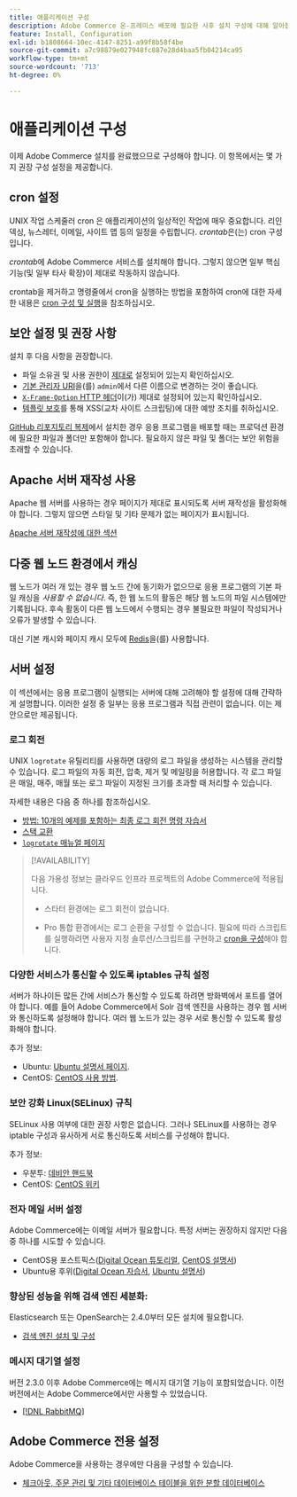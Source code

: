 ```yaml
---
title: 애플리케이션 구성
description: Adobe Commerce 온-프레미스 배포에 필요한 사후 설치 구성에 대해 알아봅니다.
feature: Install, Configuration
exl-id: b1808664-10ec-4147-8251-a99f8b58f4be
source-git-commit: a7c98879e027948fc887e28d4baa5fb04214ca95
workflow-type: tm+mt
source-wordcount: '713'
ht-degree: 0%

---
```


# 애플리케이션 구성

이제 Adobe Commerce 설치를 완료했으므로 구성해야 합니다. 이 항목에서는 몇 가지 권장 구성 설정을 제공합니다.

## cron 설정

UNIX 작업 스케줄러 cron 은 애플리케이션의 일상적인 작업에 매우 중요합니다. 리인덱싱, 뉴스레터, 이메일, 사이트 맵 등의 일정을 수립합니다. *crontab*&#x200B;은(는) cron 구성입니다.

*crontab*&#x200B;에 Adobe Commerce 서비스를 설치해야 합니다. 그렇지 않으면 일부 핵심 기능(및 일부 타사 확장)이 제대로 작동하지 않습니다.

crontab을 제거하고 명령줄에서 cron을 실행하는 방법을 포함하여 cron에 대한 자세한 내용은 [cron 구성 및 실행](../../configuration/cli/configure-cron-jobs.md)을 참조하십시오.

## 보안 설정 및 권장 사항

설치 후 다음 사항을 권장합니다.

* 파일 소유권 및 사용 권한이 [제대로](../prerequisites/file-system/configure-permissions.md) 설정되어 있는지 확인하십시오.
* [기본 관리자 URI](../tutorials/admin-uri.md)을(를) `admin`에서 다른 이름으로 변경하는 것이 좋습니다.
* [`X-Frame-Option` HTTP 헤더](../../configuration/security/xframe-options.md)이(가) 제대로 설정되어 있는지 확인하십시오.
* [템플릿 보호](https://developer.adobe.com/commerce/php/development/security/cross-site-scripting/)를 통해 XSS(교차 사이트 스크립팅)에 대한 예방 조치를 취하십시오.

[GitHub 리포지토리 복제](https://developer.adobe.com/commerce/contributor/guides/install/clone-repository/)에서 설치한 경우 응용 프로그램을 배포할 때는 프로덕션 환경에 필요한 파일과 폴더만 포함해야 합니다. 필요하지 않은 파일 및 폴더는 보안 위험을 초래할 수 있습니다.

## Apache 서버 재작성 사용

Apache 웹 서버를 사용하는 경우 페이지가 제대로 표시되도록 서버 재작성을 활성화해야 합니다. 그렇지 않으면 스타일 및 기타 문제가 없는 페이지가 표시됩니다.

[Apache 서버 재작성에 대한 섹션](../prerequisites/web-server/apache.md#apache-rewrites-and-htaccess)

## 다중 웹 노드 환경에서 캐싱

웹 노드가 여러 개 있는 경우 웹 노드 간에 동기화가 없으므로 응용 프로그램의 기본 파일 캐싱을 *사용할 수 없습니다*. 즉, 한 웹 노드의 활동은 해당 웹 노드의 파일 시스템에만 기록됩니다. 후속 활동이 다른 웹 노드에서 수행되는 경우 불필요한 파일이 작성되거나 오류가 발생할 수 있습니다.

대신 기본 캐시와 페이지 캐시 모두에 [Redis](../../configuration/cache/config-redis.md)을(를) 사용합니다.

## 서버 설정

이 섹션에서는 응용 프로그램이 실행되는 서버에 대해 고려해야 할 설정에 대해 간략하게 설명합니다. 이러한 설정 중 일부는 응용 프로그램과 직접 관련이 없습니다. 이는 제안으로만 제공됩니다.

### 로그 회전

UNIX `logrotate` 유틸리티를 사용하면 대량의 로그 파일을 생성하는 시스템을 관리할 수 있습니다. 로그 파일의 자동 회전, 압축, 제거 및 메일링을 허용합니다. 각 로그 파일은 매일, 매주, 매월 또는 로그 파일이 지정된 크기를 초과할 때 처리할 수 있습니다.

자세한 내용은 다음 중 하나를 참조하십시오.

* [방법: 10개의 예제를 포함하는 최종 로그 회전 명령 자습서](https://www.thegeekstuff.com/2010/07/logrotate-examples)
* [스택 교환](https://unix.stackexchange.com/questions/85662/how-to-properly-automatically-manually-rotate-log-files-for-production-rails-app)
* [`logrotate` 매뉴얼 페이지](https://linuxconfig.org/logrotate-8-manual-page)

>[!AVAILABILITY]
>
>다음 가용성 정보는 클라우드 인프라 프로젝트의 Adobe Commerce에 적용됩니다.
>
>* 스타터 환경에는 로그 회전이 없습니다.
>
>* Pro 통합 환경에서는 로그 순환을 구성할 수 없습니다. 필요에 따라 스크립트를 실행하려면 사용자 지정 솔루션/스크립트를 구현하고 [cron을 구성](https://experienceleague.adobe.com/en/docs/commerce-on-cloud/user-guide/configure/app/properties/crons-property)해야 합니다.

### 다양한 서비스가 통신할 수 있도록 iptables 규칙 설정

서버가 하나이든 많든 간에 서비스가 통신할 수 있도록 하려면 방화벽에서 포트를 열어야 합니다. 예를 들어 Adobe Commerce에서 Solr 검색 엔진을 사용하는 경우 웹 서버와 통신하도록 설정해야 합니다. 여러 웹 노드가 있는 경우 서로 통신할 수 있도록 활성화해야 합니다.

추가 정보:

* Ubuntu: [Ubuntu 설명서 페이지](https://help.ubuntu.com/community/IptablesHowTo).
* CentOS: [CentOS 사용 방법](https://wiki.centos.org/HowTos%282f%29Network%282f%29IPTables.html).

### 보안 강화 Linux(SELinux) 규칙

SELinux 사용 여부에 대한 권장 사항은 없습니다. 그러나 SELinux를 사용하는 경우 iptable 구성과 유사하게 서로 통신하도록 서비스를 구성해야 합니다.

추가 정보:

* 우분투: [데비안 핸드북](https://debian-handbook.info/browse/stable/sect.selinux.html)
* CentOS: [CentOS 위키](https://wiki.centos.org/HowTos/SELinux)

### 전자 메일 서버 설정

Adobe Commerce에는 이메일 서버가 필요합니다. 특정 서버는 권장하지 않지만 다음 중 하나를 시도할 수 있습니다.

* CentOS용 포스트픽스([Digital Ocean 튜토리얼](https://www.digitalocean.com/community/tutorials/how-to-install-postfix-on-centos-6), [CentOS 설명서](https://www.centos.org))
* Ubuntu용 후위([Digital Ocean 자습서](https://www.digitalocean.com/community/tutorials/how-to-install-and-setup-postfix-on-ubuntu-14-04), [Ubuntu 설명서](https://help.ubuntu.com/community/MailServer))

### 향상된 성능을 위해 검색 엔진 세분화:

Elasticsearch 또는 OpenSearch는 2.4.0부터 모든 설치에 필요합니다.

* [검색 엔진 설치 및 구성](../../configuration/search/overview-search.md)

### 메시지 대기열 설정

버전 2.3.0 이후 Adobe Commerce에는 메시지 대기열 기능이 포함되었습니다. 이전 버전에서는 Adobe Commerce에서만 사용할 수 있었습니다.

* [[!DNL RabbitMQ]](../../configuration/queues/message-queue-framework.md)

## Adobe Commerce 전용 설정

Adobe Commerce을 사용하는 경우에만 다음을 구성할 수 있습니다.

* [체크아웃, 주문 관리 및 기타 데이터베이스 테이블을 위한 분할 데이터베이스](../../configuration/storage/multi-master.md)

